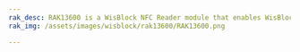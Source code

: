 ```yaml
---
rak_desc: RAK13600 is a WisBlock NFC Reader module that enables WisBlock projects to scan NFC and RFID-enabled devices, as well as tags.
rak_img: /assets/images/wisblock/rak13600/RAK13600.png

---
```


<rk-redirect to="/Product-Categories/WisBlock/RAK13600/Overview/" />